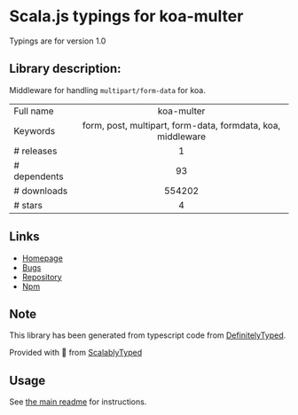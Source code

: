 
# Scala.js typings for koa-multer

Typings are for version 1.0

## Library description:
Middleware for handling `multipart/form-data` for koa.

|                    |                 |
| ------------------ | :-------------: |
| Full name          | koa-multer |
| Keywords           | form, post, multipart, form-data, formdata, koa, middleware |
| # releases         | 1 |
| # dependents       | 93 |
| # downloads        | 554202 |
| # stars            | 4 |

## Links
- [Homepage](https://github.com/koa-modules/multer#readme)
- [Bugs](https://github.com/koa-modules/multer/issues)
- [Repository](https://github.com/koa-modules/multer)
- [Npm](https://www.npmjs.com/package/koa-multer)
    


## Note
This library has been generated from typescript code from [DefinitelyTyped](https://definitelytyped.org).

Provided with :purple_heart: from [ScalablyTyped](https://github.com/oyvindberg/ScalablyTyped)

## Usage
See [the main readme](../../readme.md) for instructions.


